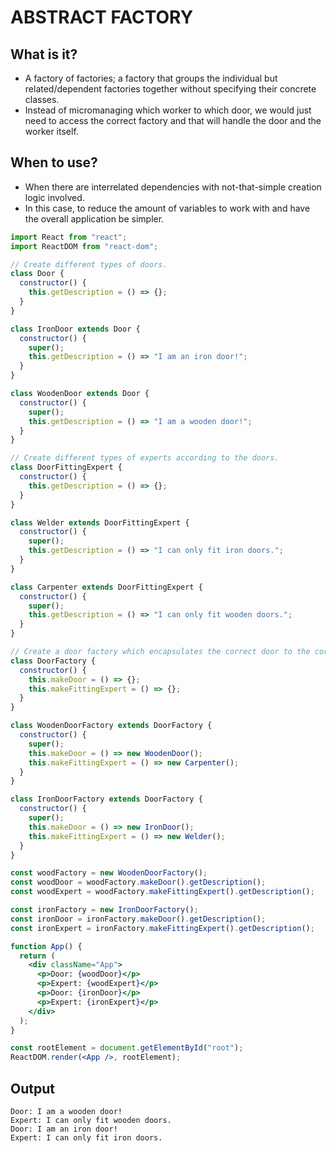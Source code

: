 # ABSTRACT FACTORY

## What is it?

- A factory of factories; a factory that groups the individual but related/dependent factories together without specifying their concrete classes.
- Instead of micromanaging which worker to which door, we would just need to access the correct factory and that will handle the door and the worker itself.

## When to use?

- When there are interrelated dependencies with not-that-simple creation logic involved.
- In this case, to reduce the amount of variables to work with and have the overall application be simpler.

```jsx
import React from "react";
import ReactDOM from "react-dom";

// Create different types of doors.
class Door {
  constructor() {
    this.getDescription = () => {};
  }
}

class IronDoor extends Door {
  constructor() {
    super();
    this.getDescription = () => "I am an iron door!";
  }
}

class WoodenDoor extends Door {
  constructor() {
    super();
    this.getDescription = () => "I am a wooden door!";
  }
}

// Create different types of experts according to the doors.
class DoorFittingExpert {
  constructor() {
    this.getDescription = () => {};
  }
}

class Welder extends DoorFittingExpert {
  constructor() {
    super();
    this.getDescription = () => "I can only fit iron doors.";
  }
}

class Carpenter extends DoorFittingExpert {
  constructor() {
    super();
    this.getDescription = () => "I can only fit wooden doors.";
  }
}

// Create a door factory which encapsulates the correct door to the correct expert.
class DoorFactory {
  constructor() {
    this.makeDoor = () => {};
    this.makeFittingExpert = () => {};
  }
}

class WoodenDoorFactory extends DoorFactory {
  constructor() {
    super();
    this.makeDoor = () => new WoodenDoor();
    this.makeFittingExpert = () => new Carpenter();
  }
}

class IronDoorFactory extends DoorFactory {
  constructor() {
    super();
    this.makeDoor = () => new IronDoor();
    this.makeFittingExpert = () => new Welder();
  }
}

const woodFactory = new WoodenDoorFactory();
const woodDoor = woodFactory.makeDoor().getDescription();
const woodExpert = woodFactory.makeFittingExpert().getDescription();

const ironFactory = new IronDoorFactory();
const ironDoor = ironFactory.makeDoor().getDescription();
const ironExpert = ironFactory.makeFittingExpert().getDescription();

function App() {
  return (
    <div className="App">
      <p>Door: {woodDoor}</p>
      <p>Expert: {woodExpert}</p>
      <p>Door: {ironDoor}</p>
      <p>Expert: {ironExpert}</p>
    </div>
  );
}

const rootElement = document.getElementById("root");
ReactDOM.render(<App />, rootElement);
```

## Output

```
Door: I am a wooden door!
Expert: I can only fit wooden doors.
Door: I am an iron door!
Expert: I can only fit iron doors.
```
